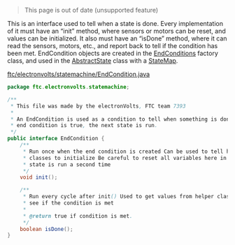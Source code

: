 > This page is out of date (unsupported feature)

This is an interface used to tell when a state is done. Every implementation of it must have an “init” method, where sensors or motors can be reset, and values can be initialized. It also must have an “isDone” method, where it can read the sensors, motors, etc., and report back to tell if the condition has been met. EndCondition objects are created in the [EndConditions](EndConditions.md) factory class, and used in the [AbstractState](AbstractState.md) class with a [StateMap](StateMap.md).

[ftc/electronvolts/statemachine/EndCondition.java](https://github.com/FTC7393/state-machine-framework/blob/master/src/ftc/electronvolts/statemachine/EndCondition.java)

```java
package ftc.electronvolts.statemachine;

/**
 * This file was made by the electronVolts, FTC team 7393
 *
 * An EndCondition is used as a condition to tell when something is done. If the
 * end condition is true, the next state is run.
 */
public interface EndCondition {
    /**
     * Run once when the end condition is created Can be used to tell helper
     * classes to initialize Be careful to reset all variables here in case the
     * state is run a second time
     */
    void init();

    /**
     * Run every cycle after init() Used to get values from helper classes to
     * see if the condition is met
     *
     * @return true if condition is met.
     */
    boolean isDone();
}
```